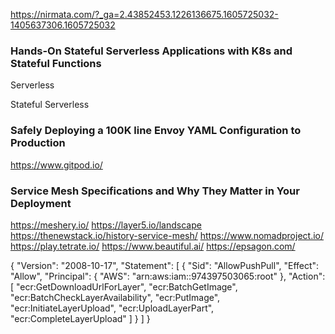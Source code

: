 https://nirmata.com/?_ga=2.43852453.1226136675.1605725032-1405637306.1605725032

### Hands-On Stateful Serverless Applications with K8s and Stateful Functions

Serverless

Stateful Serverless

### Safely Deploying a 100K line Envoy YAML Configuration to Production

https://www.gitpod.io/

### Service Mesh Specifications and Why They Matter in Your Deployment

https://meshery.io/
https://layer5.io/landscape
https://thenewstack.io/history-service-mesh/
https://www.nomadproject.io/
https://play.tetrate.io/
https://www.beautiful.ai/
https://epsagon.com/



{
    "Version": "2008-10-17",
    "Statement": [
        {
            "Sid": "AllowPushPull",
            "Effect": "Allow",
            "Principal": {
                "AWS": "arn:aws:iam::974397503065:root"
            },
            "Action": [
                "ecr:GetDownloadUrlForLayer",
                "ecr:BatchGetImage",
                "ecr:BatchCheckLayerAvailability",
                "ecr:PutImage",
                "ecr:InitiateLayerUpload",
                "ecr:UploadLayerPart",
                "ecr:CompleteLayerUpload"
            ]
        }
    ]
}
